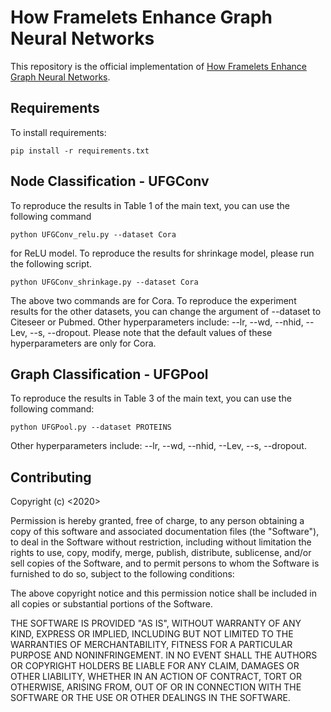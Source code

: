 
# How Framelets Enhance Graph Neural Networks

This repository is the official implementation of [How Framelets Enhance Graph Neural Networks](https://arxiv.org/abs/2102.06986).

## Requirements

To install requirements:

```
pip install -r requirements.txt
```

## Node Classification - UFGConv
To reproduce the results in Table 1 of the main text, you can use the following command

```
python UFGConv_relu.py --dataset Cora
```
for ReLU model. To reproduce the results for shrinkage model, please run the following script.

```
python UFGConv_shrinkage.py --dataset Cora
```
The above two commands are for Cora. To reproduce the experiment results for the other datasets, you can change the argument of --dataset to Citeseer or Pubmed. Other hyperparameters include: --lr, --wd, --nhid, --Lev, --s, --dropout. Please note that the default values of these hyperparameters are only for Cora. 

## Graph Classification - UFGPool
To reproduce the results in Table 3 of the main text, you can use the following command:

```
python UFGPool.py --dataset PROTEINS
```
Other hyperparameters include: --lr, --wd, --nhid, --Lev, --s, --dropout.

## Contributing
Copyright (c) <2020>

Permission is hereby granted, free of charge, to any person obtaining a copy of this software and associated documentation files (the "Software"), to deal in the Software without restriction, including without limitation the rights to use, copy, modify, merge, publish, distribute, sublicense, and/or sell copies of the Software, and to permit persons to whom the Software is furnished to do so, subject to the following conditions:

The above copyright notice and this permission notice shall be included in all copies or substantial portions of the Software.

THE SOFTWARE IS PROVIDED "AS IS", WITHOUT WARRANTY OF ANY KIND, EXPRESS OR IMPLIED, INCLUDING BUT NOT LIMITED TO THE WARRANTIES OF MERCHANTABILITY, FITNESS FOR A PARTICULAR PURPOSE AND NONINFRINGEMENT. IN NO EVENT SHALL THE AUTHORS OR COPYRIGHT HOLDERS BE LIABLE FOR ANY CLAIM, DAMAGES OR OTHER LIABILITY, WHETHER IN AN ACTION OF CONTRACT, TORT OR OTHERWISE, ARISING FROM, OUT OF OR IN CONNECTION WITH THE SOFTWARE OR THE USE OR OTHER DEALINGS IN THE SOFTWARE.
